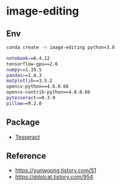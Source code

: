 # image-editing

## Env

```bash
conda create -n image-editing python=3.8
```

```bash
notebook==6.4.12
tensorflow-gpu==2.6
numpy==1.19.5
pandas==1.4.3
matplotlib==3.5.2
opencv-python==4.6.0.66
opencv-contrib-python==4.6.0.66
pytesseract==0.3.9
pillow==9.2.0
```

## Package

- [Tesseract](https://github.com/UB-Mannheim/tesseract/wiki)

## Reference

- https://yunwoong.tistory.com/51
- https://ddolcat.tistory.com/954

